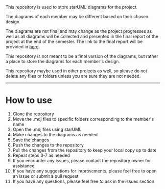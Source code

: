 This repository is used to store starUML diagrams for the project.

The diagrams of each member may be different based on their chosen design.

The diagrams are not final and may change as the project progresses as well as all diagrams will be collected and presented in the final report of the project at the end of the semester. The link to the final report will be provided in [here](https://docs.google.com/document/d/1emhFDKAuqFL2v9cvymAkLLPlpnCTfnuZAYopuodtj7Q/edit?usp=sharing).

This repository is not meant to be a final version of the diagrams, but rather a place to store the diagrams for each member's design.

This repository maybe used in other projects as well, so please do not delete any files or folders unless you are sure they are not needed.

---

# How to use
1. Clone the repository
2. Move the .mdj files to specific folders corresponding to the member's name
3. Open the .mdj files using starUML
4. Make changes to the diagrams as needed
5. Save the changes
6. Push the changes to the repository
7. Pull the changes from the repository to keep your local copy up to date
8. Repeat steps 3-7 as needed
9. If you encounter any issues, please contact the repository owner for assistance
10. If you have any suggestions for improvements, please feel free to open an issue or submit a pull request
11. If you have any questions, please feel free to ask in the issues section

